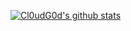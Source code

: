 [![Cl0udG0d's github stats](https://github-readme-stats.vercel.app/api?username=heyanfu)](https://github.com/anuraghazra/github-readme-stats)
